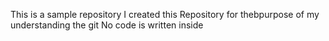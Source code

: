 This is a sample repository 
I created this Repository for thebpurpose of my understanding the git
No code is written inside 
